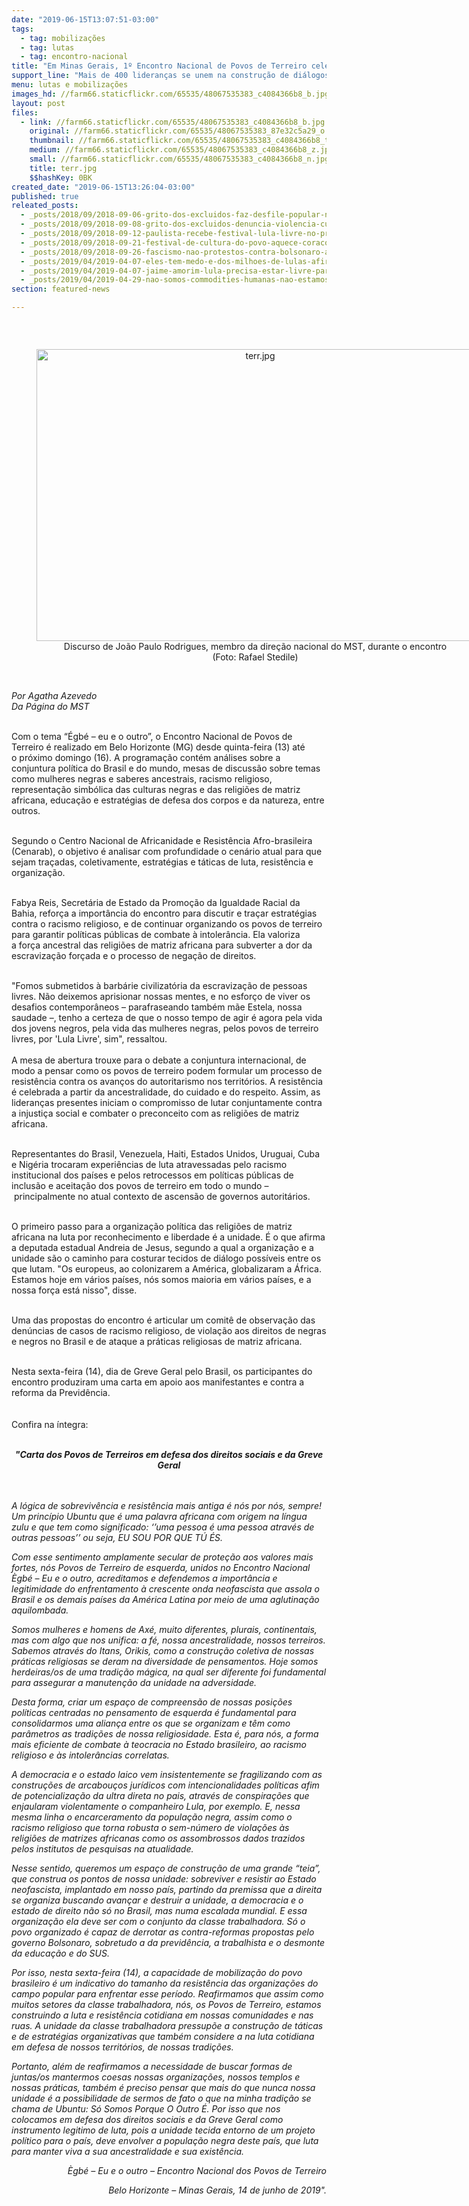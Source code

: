 ```yaml
---
date: "2019-06-15T13:07:51-03:00"
tags:
  - tag: mobilizações
  - tag: lutas
  - tag: encontro-nacional
title: "Em Minas Gerais, 1º Encontro Nacional de Povos de Terreiro celebra resistência\n"
support_line: "Mais de 400 lideranças se unem na construção de diálogos democráticos contra o avanço do autoritarismo\n"
menu: lutas e mobilizações
images_hd: //farm66.staticflickr.com/65535/48067535383_c4084366b8_b.jpg
layout: post
files:
  - link: //farm66.staticflickr.com/65535/48067535383_c4084366b8_b.jpg
    original: //farm66.staticflickr.com/65535/48067535383_87e32c5a29_o.jpg
    thumbnail: //farm66.staticflickr.com/65535/48067535383_c4084366b8_t.jpg
    medium: //farm66.staticflickr.com/65535/48067535383_c4084366b8_z.jpg
    small: //farm66.staticflickr.com/65535/48067535383_c4084366b8_n.jpg
    title: terr.jpg
    $$hashKey: 0BK
created_date: "2019-06-15T13:26:04-03:00"
published: true
releated_posts:
  - _posts/2018/09/2018-09-06-grito-dos-excluidos-faz-desfile-popular-no-dia-da-independencia.md
  - _posts/2018/09/2018-09-08-grito-dos-excluidos-denuncia-violencia-custo-de-vida-e-prisao-politica-de-lula.md
  - _posts/2018/09/2018-09-12-paulista-recebe-festival-lula-livre-no-proximo-domingo.md
  - _posts/2018/09/2018-09-21-festival-de-cultura-do-povo-aquece-coracoes-em-presidente-prudente.md
  - _posts/2018/09/2018-09-26-fascismo-nao-protestos-contra-bolsonaro-acontecem-em-14-paises-neste-sabado-29.md
  - _posts/2019/04/2019-04-07-eles-tem-medo-e-dos-milhoes-de-lulas-afirma-ex-presidente-em-carta-aos-brasileiros.md
  - _posts/2019/04/2019-04-07-jaime-amorim-lula-precisa-estar-livre-para-trazer-esperanca-e-o-direito-de-sonhar.md
  - _posts/2019/04/2019-04-29-nao-somos-commodities-humanas-nao-estamos-a-venda.md
section: featured-news

---
```

<p>&nbsp;</p>

<div style="text-align:center">
<figure class="image" style="display:inline-block"><img alt="terr.jpg" height="467" src="//farm66.staticflickr.com/65535/48067535383_c4084366b8_b.jpg" width="700" />
<figcaption>Discurso de Jo&atilde;o Paulo Rodrigues, membro da dire&ccedil;&atilde;o nacional do MST, durante o encontro<br />
(Foto: Rafael Stedile)</figcaption>
</figure>
</div>

<p><br />
<em>Por Agatha Azevedo<br />
Da P&aacute;gina do MST</em>&nbsp;</p>

<p><br />
Com o tema &ldquo;&Eacute;gb&eacute;&nbsp;&ndash; eu e o outro&rdquo;, o Encontro Nacional de Povos de Terreiro &eacute; realizado em Belo Horizonte (MG) desde quinta-feira (13) at&eacute; o&nbsp;pr&oacute;ximo domingo (16). A programa&ccedil;&atilde;o cont&eacute;m&nbsp;an&aacute;lises sobre a conjuntura pol&iacute;tica do Brasil e do mundo, mesas de discuss&atilde;o sobre temas como mulheres negras e saberes ancestrais, racismo religioso, representa&ccedil;&atilde;o simb&oacute;lica das culturas negras e das religi&otilde;es de matriz africana, educa&ccedil;&atilde;o e estrat&eacute;gias de defesa dos corpos e da natureza, entre outros.</p>

<p><br />
Segundo o Centro Nacional de Africanidade e Resist&ecirc;ncia Afro-brasileira (Cenarab), o objetivo &eacute; analisar com profundidade o cen&aacute;rio atual para que sejam tra&ccedil;adas, coletivamente, estrat&eacute;gias e t&aacute;ticas de luta, resist&ecirc;ncia e organiza&ccedil;&atilde;o.</p>

<p><br />
Fabya Reis, Secret&aacute;ria de Estado da Promo&ccedil;&atilde;o da Igualdade Racial da Bahia, refor&ccedil;a a import&acirc;ncia do encontro para discutir e tra&ccedil;ar estrat&eacute;gias contra o racismo religioso, e de continuar organizando os povos de terreiro para garantir pol&iacute;ticas p&uacute;blicas de combate &agrave; intoler&acirc;ncia. Ela valoriza a&nbsp;for&ccedil;a ancestral das religi&otilde;es de matriz africana para subverter a dor da escraviza&ccedil;&atilde;o for&ccedil;ada e o processo de nega&ccedil;&atilde;o de direitos.</p>

<p><br />
&quot;Fomos submetidos &agrave; barb&aacute;rie civilizat&oacute;ria da escraviza&ccedil;&atilde;o de pessoas livres.&nbsp;N&atilde;o deixemos aprisionar nossas mentes, e no esfor&ccedil;o de viver os desafios contempor&acirc;neos &ndash; parafraseando tamb&eacute;m m&atilde;e Estela, nossa saudade &ndash;, tenho a certeza de&nbsp;que o nosso tempo de agir &eacute; agora pela vida dos jovens negros, pela vida das mulheres negras, pelos povos de terreiro livres, por &#39;Lula Livre&#39;, sim&quot;, ressaltou.<br />
<br />
A mesa de abertura trouxe para o debate&nbsp;a conjuntura internacional, de modo a pensar&nbsp;como os povos de terreiro podem formular um processo de resist&ecirc;ncia contra os avan&ccedil;os do autoritarismo nos territ&oacute;rios. A resist&ecirc;ncia &eacute; celebrada&nbsp;a partir da ancestralidade, do cuidado e do respeito. Assim,&nbsp;as lideran&ccedil;as presentes iniciam o compromisso de lutar conjuntamente contra a injusti&ccedil;a social&nbsp;e combater o preconceito com as religi&otilde;es de matriz africana.&nbsp;</p>

<p><br />
Representantes do Brasil, Venezuela, Haiti, Estados Unidos, Uruguai, Cuba e Nig&eacute;ria trocaram experi&ecirc;ncias de luta atravessadas pelo racismo institucional dos pa&iacute;ses e pelos retrocessos em pol&iacute;ticas p&uacute;blicas de inclus&atilde;o e aceita&ccedil;&atilde;o dos povos de terreiro em todo o mundo &ndash;&nbsp;principalmente no atual contexto de ascens&atilde;o de governos autorit&aacute;rios.</p>

<p><br />
O primeiro passo para a organiza&ccedil;&atilde;o pol&iacute;tica das religi&otilde;es de matriz africana na luta por reconhecimento e liberdade &eacute; a unidade. &Eacute; o que afirma a&nbsp;deputada estadual Andreia de Jesus, segundo a qual a organiza&ccedil;&atilde;o e a unidade s&atilde;o o caminho para costurar tecidos de di&aacute;logo poss&iacute;veis entre os que lutam. &quot;Os europeus, ao colonizarem a Am&eacute;rica, globalizaram a &Aacute;frica. Estamos hoje em v&aacute;rios pa&iacute;ses, n&oacute;s somos maioria em v&aacute;rios pa&iacute;ses, e a nossa for&ccedil;a est&aacute; nisso&quot;, disse.</p>

<p><br />
Uma das propostas do encontro &eacute; articular um comit&ecirc; de observa&ccedil;&atilde;o das den&uacute;ncias de casos de racismo religioso, de viola&ccedil;&atilde;o aos direitos de negras e negros no Brasil e de ataque a pr&aacute;ticas religiosas de matriz africana.</p>

<p><br />
Nesta sexta-feira (14), dia de Greve Geral pelo Brasil, os participantes do encontro produziram uma carta em apoio aos manifestantes e contra a reforma da Previd&ecirc;ncia.<br />
<br />
<br />
Confira na &iacute;ntegra:</p>

<p style="text-align: center;"><br />
<em style="box-sizing: border-box; margin: 0px; padding: 0px; border: 0px; font-variant: inherit; font-weight: inherit; font-stretch: inherit; font-size: inherit; line-height: inherit; font-family: inherit; vertical-align: baseline;"><strong>&quot;Carta dos Povos de Terreiros em defesa dos direitos sociais e da Greve Geral</strong></em></p>

<p><br />
<br />
<em style="box-sizing: border-box; margin: 0px; padding: 0px; border: 0px; font-variant: inherit; font-weight: inherit; font-stretch: inherit; font-size: inherit; line-height: inherit; font-family: inherit; vertical-align: baseline;">A l&oacute;gica de sobreviv&ecirc;ncia e resist&ecirc;ncia mais antiga &eacute; n&oacute;s por n&oacute;s, sempre! Um princ&iacute;pio Ubuntu que &eacute; uma palavra africana com origem na l&iacute;ngua zulu e que tem como significado: &lsquo;&rsquo;uma pessoa &eacute; uma pessoa atrav&eacute;s de outras pessoas&rsquo;&rsquo; ou seja, EU SOU POR QUE T&Uacute; &Eacute;S.</em></p>

<p><em>Com esse sentimento amplamente secular de prote&ccedil;&atilde;o aos valores mais fortes, n&oacute;s Povos de Terreiro de esquerda, unidos no Encontro Nacional &Egrave;gb&eacute; &ndash; Eu e o outro, acreditamos e defendemos a import&acirc;ncia e legitimidade do enfrentamento &agrave; crescente onda neofascista que assola o Brasil e os demais pa&iacute;ses da Am&eacute;rica Latina por meio de uma aglutina&ccedil;&atilde;o aquilombada.</em></p>

<p><em>Somos mulheres e homens de Ax&eacute;, muito diferentes, plurais, continentais, mas com algo que nos unifica: a f&eacute;, nossa ancestralidade, nossos terreiros. Sabemos atrav&eacute;s do Itans, Orikis, como a constru&ccedil;&atilde;o coletiva de nossas pr&aacute;ticas religiosas se deram na diversidade de pensamentos. Hoje somos herdeiras/os de uma tradi&ccedil;&atilde;o m&aacute;gica, na qual ser diferente foi fundamental para assegurar a manuten&ccedil;&atilde;o da unidade na adversidade.</em></p>

<p><em>Desta forma, criar um espa&ccedil;o de compreens&atilde;o de nossas posi&ccedil;&otilde;es pol&iacute;ticas centradas no pensamento de esquerda &eacute; fundamental para consolidarmos uma alian&ccedil;a entre os que se organizam e t&ecirc;m como par&acirc;metros as tradi&ccedil;&otilde;es de nossa religiosidade. Esta &eacute;, para n&oacute;s, a forma mais eficiente de combate &agrave; teocracia no Estado brasileiro, ao racismo religioso e &agrave;s intoler&acirc;ncias correlatas.</em></p>

<p><em>A democracia e o estado laico vem insistentemente se fragilizando com as constru&ccedil;&otilde;es de arcabou&ccedil;os jur&iacute;dicos com intencionalidades pol&iacute;ticas afim de potencializa&ccedil;&atilde;o da ultra direta no pais, atrav&eacute;s de conspira&ccedil;&otilde;es que enjaularam violentamente o companheiro Lula, por exemplo. E, nessa mesma linha o encarceramento da popula&ccedil;&atilde;o negra, assim como o racismo religioso que torna robusta o sem-n&uacute;mero de viola&ccedil;&otilde;es &agrave;s religi&otilde;es de matrizes africanas como os assombrossos dados trazidos pelos institutos de pesquisas na atualidade.</em></p>

<p><em>Nesse sentido, queremos um espa&ccedil;o de constru&ccedil;&atilde;o de uma grande &ldquo;teia&rdquo;, que construa os pontos de nossa unidade: sobreviver e resistir ao Estado neofascista, implantado em nosso pa&iacute;s, partindo da premissa que a direita se organiza buscando avan&ccedil;ar e destruir a unidade, a democracia e o estado de direito n&atilde;o s&oacute; no Brasil, mas numa escalada mundial. E essa organiza&ccedil;&atilde;o ela deve ser com o conjunto da classe trabalhadora. S&oacute; o povo organizado &eacute; capaz de derrotar as contra-reformas propostas pelo governo Bolsonaro, sobretudo a da previd&ecirc;ncia, a trabalhista e o desmonte da educa&ccedil;&atilde;o e do SUS.</em></p>

<p><em>Por isso, nesta sexta-feira (14), a capacidade de mobiliza&ccedil;&atilde;o do povo brasileiro &eacute; um indicativo do tamanho da resist&ecirc;ncia das organiza&ccedil;&otilde;es do campo popular para enfrentar esse per&iacute;odo. Reafirmamos que assim como muitos setores da classe trabalhadora, n&oacute;s, os Povos de Terreiro, estamos construindo a luta e resist&ecirc;ncia cotidiana em nossas comunidades e nas ruas. A unidade da classe trabalhadora pressup&otilde;e a constru&ccedil;&atilde;o de t&aacute;ticas e de estrat&eacute;gias organizativas que tamb&eacute;m considere a na luta cotidiana em defesa de nossos territ&oacute;rios, de nossas tradi&ccedil;&otilde;es.</em></p>

<p><em>Portanto, al&eacute;m de reafirmamos a necessidade de buscar formas de juntas/os mantermos coesas nossas organiza&ccedil;&otilde;es, nossos templos e nossas pr&aacute;ticas, tamb&eacute;m &eacute; preciso pensar que mais do que nunca nossa unidade &eacute; a possibilidade de sermos de fato o que na minha tradi&ccedil;&atilde;o se chama de Ubuntu: S&oacute; Somos Porque O Outro &Eacute;. Por isso que nos colocamos em defesa dos direitos sociais e da Greve Geral como instrumento legitimo de luta, pois a unidade tecida entorno de um projeto pol&iacute;tico para o pa&iacute;s, deve envolver a popula&ccedil;&atilde;o negra deste pa&iacute;s, que luta para manter viva a sua ancestralidade e sua exist&ecirc;ncia.</em></p>

<p style="text-align: right;"><em>&Egrave;gb&eacute; &ndash; Eu e o outro &ndash; Encontro Nacional dos Povos de Terreiro</em></p>

<p style="text-align: right;"><em>Belo Horizonte &ndash; Minas Gerais, 14 de junho de 2019&quot;.</em></p>
